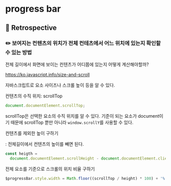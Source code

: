 # progress bar

## 🔨 Retrospective

### ✏️ 보여지는 컨텐츠의 위치가 전체 컨테츠에서 어느 위치에 있는지 확인할 수 있는 방법

전체 길이에서 화면에 보이는 컨텐츠가 어디쯤에 있는지 어떻게 계산해야할까?

https://ko.javascript.info/size-and-scroll

자바스크립트로 요소 사이즈나 스크롤 높이 등을 알 수 있다.

컨텐츠의 수직 위치: scrollTop

```jsx
document.documentElement.scrollTop;
```

scrollTop은 선택한 요소의 수직 위치를 알 수 있다. 기준이 되는 요소가 document이기 때문에 scrollTop 뿐만 아니라 `window.scrollY`를 사용할 수 있다.

컨텐츠를 제외한 높이 구하기

: 전체길이에서 컨텐츠의 높이를 빼면 된다.

```jsx
const heigth =
  document.documentElement.scrollHeight - document.documentElement.clientHeight;
```

전체 요소를 기준으로 스크롤의 위치 비율 구하기

```jsx
$progressBar.style.width = Math.floor((scrollTop / height) * 100) + '%';
```
